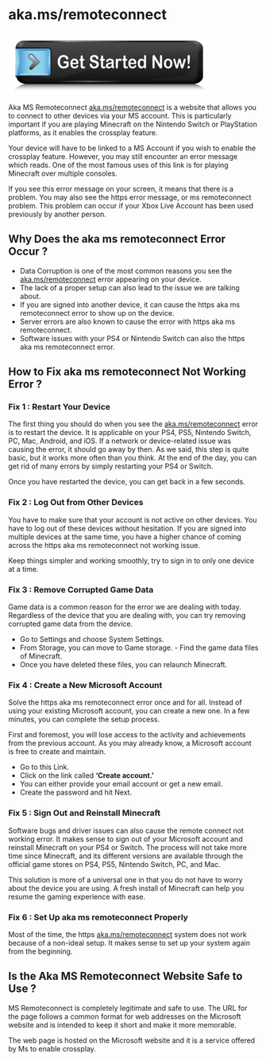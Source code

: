# aka.ms/remoteconnect

[![aka.ms/remoteconnect](get-started.png)](https://computer-solved.com/https-aka-ms-remoteconnect/)

Aka MS Remoteconnect [aka.ms/remoteconnect](https://github.com/akamsremote-connect/) is a website that allows you to connect to other devices via your MS account. This is particularly important if you are playing Minecraft on the Nintendo Switch or PlayStation platforms, as it enables the crossplay feature.

Your device will have to be linked to a MS Account if you wish to enable the crossplay feature. However, you may still encounter an error message which reads. One of the most famous uses of this link is for playing Minecraft over multiple consoles.

If you see this error message on your screen, it means that there is a problem. You may also see the https error message, or ms remoteconnect problem. This problem can occur if your Xbox Live Account has been used previously by another person.

## Why Does the aka ms remoteconnect Error Occur ?

* Data Corruption is one of the most common reasons you see the [aka.ms/remoteconnect](https://github.com/akamsremote-connect/) error appearing on your device. 
* The lack of a proper setup can also lead to the issue we are talking about. 
* If you are signed into another device, it can cause the https aka ms remoteconnect error to show up on the device. 
* Server errors are also known to cause the error with https aka ms remoteconnect. 
* Software issues with your PS4 or Nintendo Switch can also the https aka ms remoteconnect error. 


## How to Fix aka ms remoteconnect Not Working Error ?

### Fix 1 : Restart Your Device

The first thing you should do when you see the [aka.ms/remoteconnect](https://github.com/akamsremote-connect/) error is to restart the device. It is applicable on your PS4, PS5, Nintendo Switch, PC, Mac, Android, and iOS. If a network or device-related issue was causing the error, it should go away by then. As we said, this step is quite basic, but it works more often than you think. At the end of the day, you can get rid of many errors by simply restarting your PS4 or Switch.

Once you have restarted the device, you can get back in a few seconds.


### Fix 2 : Log Out from Other Devices

You have to make sure that your account is not active on other devices. You have to log out of these devices without hesitation. If you are signed into multiple devices at the same time, you have a higher chance of coming across the https aka ms remoteconnect not working issue.

Keep things simpler and working smoothly, try to sign in to only one device at a time. 

### Fix 3 : Remove Corrupted Game Data 

Game data is a common reason for the error we are dealing with today. Regardless of the device that you are dealing with, you can try removing corrupted game data from the device.

* Go to Settings and choose System Settings. 
* From Storage, you can move to Game storage. - Find the game data files of Minecraft. 
* Once you have deleted these files, you can relaunch Minecraft.

### Fix 4 : Create a New Microsoft Account

Solve the https aka ms remoteconnect error once and for all. Instead of using your existing Microsoft account, you can create a new one. In a few minutes, you can complete the setup process.

First and foremost, you will lose access to the activity and achievements from the previous account. As you may already know, a Microsoft account is free to create and maintain.

* Go to this Link.
* Click on the link called **‘Create account.’**
* You can either provide your email account or get a new email.
* Create the password and hit Next.

### Fix 5 : Sign Out and Reinstall Minecraft

Software bugs and driver issues can also cause the remote connect not working error. It makes sense to sign out of your Microsoft account and reinstall Minecraft on your PS4 or Switch. The process will not take more time since Minecraft, and its different versions are available through the official game stores on PS4, PS5, Nintendo Switch, PC, and Mac.

This solution is more of a universal one in that you do not have to worry about the device you are using. A fresh install of Minecraft can help you resume the gaming experience with ease.

### Fix 6 :  Set Up  aka ms remoteconnect Properly

Most of the time, the https [aka.ms/remoteconnect](https://github.com/akamsremote-connect/) system does not work because of a non-ideal setup. It makes sense to set up your system again from the beginning. 


## Is the Aka MS Remoteconnect Website Safe to Use ?

MS Remoteconnect is completely legitimate and safe to use. The URL for the page follows a common format for web addresses on the Microsoft website and is intended to keep it short and make it more memorable.

The web page is hosted on the Microsoft website and it is a service offered by Ms to enable crossplay.
